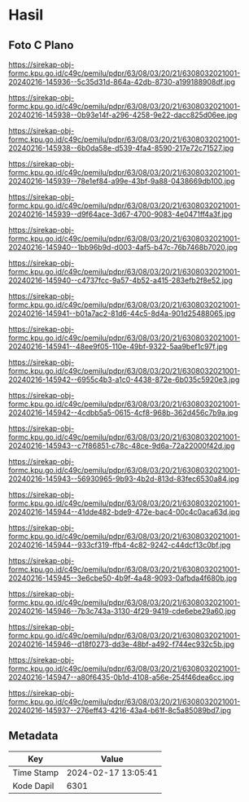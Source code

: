 # Hasil

## Foto C Plano

https://sirekap-obj-formc.kpu.go.id/c49c/pemilu/pdpr/63/08/03/20/21/6308032021001-20240216-145936--5c35d31d-864a-42db-8730-a199188908df.jpg

https://sirekap-obj-formc.kpu.go.id/c49c/pemilu/pdpr/63/08/03/20/21/6308032021001-20240216-145938--0b93e14f-a296-4258-9e22-dacc825d06ee.jpg

https://sirekap-obj-formc.kpu.go.id/c49c/pemilu/pdpr/63/08/03/20/21/6308032021001-20240216-145938--6b0da58e-d539-4fa4-8590-217e72c71527.jpg

https://sirekap-obj-formc.kpu.go.id/c49c/pemilu/pdpr/63/08/03/20/21/6308032021001-20240216-145939--78e1ef84-a99e-43bf-9a88-0438669db100.jpg

https://sirekap-obj-formc.kpu.go.id/c49c/pemilu/pdpr/63/08/03/20/21/6308032021001-20240216-145939--d9f64ace-3d67-4700-9083-4e0471ff4a3f.jpg

https://sirekap-obj-formc.kpu.go.id/c49c/pemilu/pdpr/63/08/03/20/21/6308032021001-20240216-145940--1bb96b9d-d003-4af5-b47c-76b7468b7020.jpg

https://sirekap-obj-formc.kpu.go.id/c49c/pemilu/pdpr/63/08/03/20/21/6308032021001-20240216-145940--c4737fcc-9a57-4b52-a415-283efb2f8e52.jpg

https://sirekap-obj-formc.kpu.go.id/c49c/pemilu/pdpr/63/08/03/20/21/6308032021001-20240216-145941--b01a7ac2-81d6-44c5-8d4a-901d25488065.jpg

https://sirekap-obj-formc.kpu.go.id/c49c/pemilu/pdpr/63/08/03/20/21/6308032021001-20240216-145941--48ee9f05-110e-49bf-9322-5aa9bef1c97f.jpg

https://sirekap-obj-formc.kpu.go.id/c49c/pemilu/pdpr/63/08/03/20/21/6308032021001-20240216-145942--6955c4b3-a1c0-4438-872e-6b035c5920e3.jpg

https://sirekap-obj-formc.kpu.go.id/c49c/pemilu/pdpr/63/08/03/20/21/6308032021001-20240216-145942--4cdbb5a5-0615-4cf8-968b-362d456c7b9a.jpg

https://sirekap-obj-formc.kpu.go.id/c49c/pemilu/pdpr/63/08/03/20/21/6308032021001-20240216-145943--c7f86851-c78c-48ce-9d6a-72a22000f42d.jpg

https://sirekap-obj-formc.kpu.go.id/c49c/pemilu/pdpr/63/08/03/20/21/6308032021001-20240216-145943--56930965-9b93-4b2d-813d-83fec6530a84.jpg

https://sirekap-obj-formc.kpu.go.id/c49c/pemilu/pdpr/63/08/03/20/21/6308032021001-20240216-145944--41dde482-bde9-472e-bac4-00c4c0aca63d.jpg

https://sirekap-obj-formc.kpu.go.id/c49c/pemilu/pdpr/63/08/03/20/21/6308032021001-20240216-145944--933cf319-ffb4-4c82-9242-c44dcf13c0bf.jpg

https://sirekap-obj-formc.kpu.go.id/c49c/pemilu/pdpr/63/08/03/20/21/6308032021001-20240216-145945--3e6cbe50-4b9f-4a48-9093-0afbda4f680b.jpg

https://sirekap-obj-formc.kpu.go.id/c49c/pemilu/pdpr/63/08/03/20/21/6308032021001-20240216-145946--7b3c743a-3130-4f29-9419-cde6ebe29a60.jpg

https://sirekap-obj-formc.kpu.go.id/c49c/pemilu/pdpr/63/08/03/20/21/6308032021001-20240216-145946--d18f0273-dd3e-48bf-a492-f744ec932c5b.jpg

https://sirekap-obj-formc.kpu.go.id/c49c/pemilu/pdpr/63/08/03/20/21/6308032021001-20240216-145947--a80f6435-0b1d-4108-a56e-254f46dea6cc.jpg

https://sirekap-obj-formc.kpu.go.id/c49c/pemilu/pdpr/63/08/03/20/21/6308032021001-20240216-145937--276eff43-4216-43a4-b61f-8c5a85089bd7.jpg


## Metadata

| Key        | Value               |
| ---------- | ------------------- |
| Time Stamp | 2024-02-17 13:05:41 |
| Kode Dapil | 6301                |



